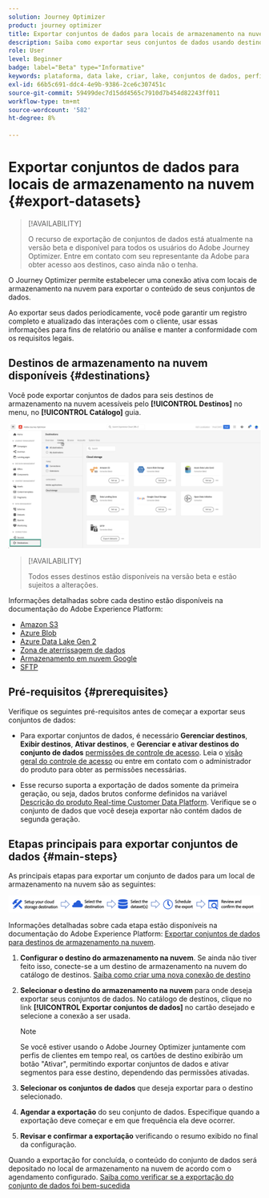 ```yaml
---
solution: Journey Optimizer
product: journey optimizer
title: Exportar conjuntos de dados para locais de armazenamento na nuvem
description: Saiba como exportar seus conjuntos de dados usando destinos de armazenamento na nuvem do Adobe Experience Platform.
role: User
level: Beginner
badge: label="Beta" type="Informative"
keywords: plataforma, data lake, criar, lake, conjuntos de dados, perfil
exl-id: 66b5c691-ddc4-4e9b-9386-2ce6c307451c
source-git-commit: 59499dec7d15dd4565c7910d7b454d82243ff011
workflow-type: tm+mt
source-wordcount: '582'
ht-degree: 8%

---
```


# Exportar conjuntos de dados para locais de armazenamento na nuvem {#export-datasets}

>[!AVAILABILITY]
>
>O recurso de exportação de conjuntos de dados está atualmente na versão beta e disponível para todos os usuários do Adobe Journey Optimizer. Entre em contato com seu representante da Adobe para obter acesso aos destinos, caso ainda não o tenha.

O Journey Optimizer permite estabelecer uma conexão ativa com locais de armazenamento na nuvem para exportar o conteúdo de seus conjuntos de dados.

Ao exportar seus dados periodicamente, você pode garantir um registro completo e atualizado das interações com o cliente, usar essas informações para fins de relatório ou análise e manter a conformidade com os requisitos legais.

## Destinos de armazenamento na nuvem disponíveis {#destinations}

Você pode exportar conjuntos de dados para seis destinos de armazenamento na nuvem acessíveis pelo **[!UICONTROL Destinos]** no menu, no **[!UICONTROL Catálogo]** guia.

![](assets/dataset-export-setup.png)

>[!AVAILABILITY]
>
>Todos esses destinos estão disponíveis na versão beta e estão sujeitos a alterações.

Informações detalhadas sobre cada destino estão disponíveis na documentação do Adobe Experience Platform:

* [Amazon S3](https://experienceleague.adobe.com/docs/experience-platform/destinations/catalog/cloud-storage/amazon-s3.html)
* [Azure Blob](https://experienceleague.adobe.com/docs/experience-platform/destinations/catalog/cloud-storage/azure-blob.html)
* [Azure Data Lake Gen 2](https://experienceleague.adobe.com/docs/experience-platform/destinations/catalog/cloud-storage/adls-gen2.html)
* [Zona de aterrissagem de dados](https://experienceleague.adobe.com/docs/experience-platform/destinations/catalog/cloud-storage/data-landing-zone.html)
* [Armazenamento em nuvem Google](https://experienceleague.adobe.com/docs/experience-platform/destinations/catalog/cloud-storage/google-cloud-storage.html)
* [SFTP](https://experienceleague.adobe.com/docs/experience-platform/destinations/catalog/cloud-storage/sftp.html)

## Pré-requisitos {#prerequisites}

Verifique os seguintes pré-requisitos antes de começar a exportar seus conjuntos de dados:

* Para exportar conjuntos de dados, é necessário **Gerenciar destinos**, **Exibir destinos**, **Ativar destinos**, e **Gerenciar e ativar destinos do conjunto de dados** [permissões de controle de acesso](https://experienceleague.adobe.com/docs/experience-platform/access-control/home.html#permissions). Leia o [visão geral do controle de acesso](https://experienceleague.adobe.com/docs/experience-platform/access-control/ui/overview.html) ou entre em contato com o administrador do produto para obter as permissões necessárias.

* Esse recurso suporta a exportação de dados somente da primeira geração, ou seja, dados brutos conforme definidos na variável [Descrição do produto Real-time Customer Data Platform](https://helpx.adobe.com/legal/product-descriptions/real-time-customer-data-platform-b2c-edition-prime-and-ultimate-packages.html). Verifique se o conjunto de dados que você deseja exportar não contém dados de segunda geração.

## Etapas principais para exportar conjuntos de dados {#main-steps}

As principais etapas para exportar um conjunto de dados para um local de armazenamento na nuvem são as seguintes:

![](assets/dataset-export-process.png)

Informações detalhadas sobre cada etapa estão disponíveis na documentação do Adobe Experience Platform: [Exportar conjuntos de dados para destinos de armazenamento na nuvem](https://experienceleague.adobe.com/docs/experience-platform/destinations/ui/activate/export-datasets.html).

1. **Configurar o destino do armazenamento na nuvem**. Se ainda não tiver feito isso, conecte-se a um destino de armazenamento na nuvem do catálogo de destinos. [Saiba como criar uma nova conexão de destino](https://experienceleague.adobe.com/docs/experience-platform/destinations/ui/connect-destination.html#setup)

   <!--![](assets/dataset-export-setup.png)-->

1. **Selecionar o destino do armazenamento na nuvem** para onde deseja exportar seus conjuntos de dados. No catálogo de destinos, clique no link **[!UICONTROL Exportar conjuntos de dados]** no cartão desejado e selecione a conexão a ser usada.

   <!--![](assets/dataset-export-destination.png)-->

   >[!NOTE]
   >
   >Se você estiver usando o Adobe Journey Optimizer juntamente com perfis de clientes em tempo real, os cartões de destino exibirão um botão &quot;Ativar&quot;, permitindo exportar conjuntos de dados e ativar segmentos para esse destino, dependendo das permissões ativadas.

1. **Selecionar os conjuntos de dados** que deseja exportar para o destino selecionado.

   <!--![](assets/dataset-export-dataset-selection.png)-->

1. **Agendar a exportação** do seu conjunto de dados. Especifique quando a exportação deve começar e em que frequência ela deve ocorrer.

   <!--![](assets/dataset-export-schedule.png)-->

1. **Revisar e confirmar a exportação** verificando o resumo exibido no final da configuração.

   <!--![](assets/dataset-export-review.png)-->

Quando a exportação for concluída, o conteúdo do conjunto de dados será depositado no local de armazenamento na nuvem de acordo com o agendamento configurado. [Saiba como verificar se a exportação do conjunto de dados foi bem-sucedida](https://experienceleague.adobe.com/docs/experience-platform/destinations/ui/activate/export-datasets.html#verify)
